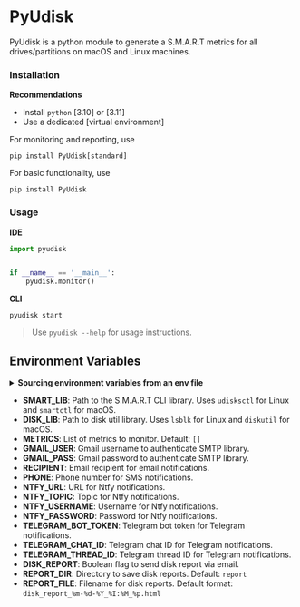 # PyUdisk

PyUdisk is a python module to generate a S.M.A.R.T metrics for all drives/partitions on macOS and Linux machines.

### Installation

**Recommendations**

- Install `python` [3.10] or [3.11]
- Use a dedicated [virtual environment]

For monitoring and reporting, use
```shell
pip install PyUdisk[standard]
```

For basic functionality, use
```shell
pip install PyUdisk
```

### Usage

**IDE**
```python
import pyudisk


if __name__ == '__main__':
    pyudisk.monitor()
```

**CLI**
```shell
pyudisk start
```

> Use `pyudisk --help` for usage instructions.

## Environment Variables

<details>
<summary><strong>Sourcing environment variables from an env file</strong></summary>

> _By default, `PyUdisk` will look for a `.env` file in the current working directory._
</details>

- **SMART_LIB**: Path to the S.M.A.R.T CLI library. Uses `udisksctl` for Linux and `smartctl` for macOS.
- **DISK_LIB**: Path to disk util library. Uses `lsblk` for Linux and `diskutil` for macOS.
- **METRICS**: List of metrics to monitor. Default: `[]`
- **GMAIL_USER**: Gmail username to authenticate SMTP library.
- **GMAIL_PASS**: Gmail password to authenticate SMTP library.
- **RECIPIENT**: Email recipient for email notifications.
- **PHONE**: Phone number for SMS notifications.
- **NTFY_URL**: URL for Ntfy notifications.
- **NTFY_TOPIC**: Topic for Ntfy notifications.
- **NTFY_USERNAME**: Username for Ntfy notifications.
- **NTFY_PASSWORD**: Password for Ntfy notifications.
- **TELEGRAM_BOT_TOKEN**: Telegram bot token for Telegram notifications.
- **TELEGRAM_CHAT_ID**: Telegram chat ID for Telegram notifications.
- **TELEGRAM_THREAD_ID**: Telegram thread ID for Telegram notifications.
- **DISK_REPORT**: Boolean flag to send disk report via email.
- **REPORT_DIR**: Directory to save disk reports. Default: `report`
- **REPORT_FILE**: Filename for disk reports. Default format: `disk_report_%m-%d-%Y_%I:%M_%p.html`
